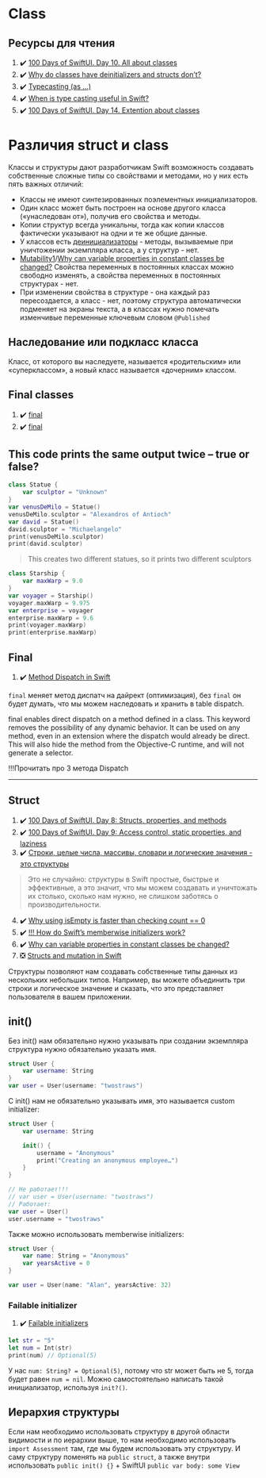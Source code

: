 # Class

## Ресурсы для чтения

1. :heavy_check_mark: [100 Days of SwiftUI. Day 10. All about classes](https://www.hackingwithswift.com/100/swiftui/10)
2. :heavy_check_mark: [Why do classes have deinitializers and structs don’t?](https://www.hackingwithswift.com/quick-start/understanding-swift/why-do-classes-have-deinitializers-and-structs-dont)
3. :heavy_check_mark: [Typecasting (as ...)](https://www.hackingwithswift.com/sixty/10/10/typecasting)
4. :heavy_check_mark: [When is type casting useful in Swift?](https://www.hackingwithswift.com/quick-start/understanding-swift/when-is-type-casting-useful-in-swift)
5. :heavy_check_mark: [100 Days of SwiftUI. Day 14. Extention about classes](https://www.hackingwithswift.com/read/0/16/classes)

# Различия struct и class

Классы и структуры дают разработчикам Swift возможность создавать собственные сложные типы со свойствами и методами, но у них есть пять важных отличий:

* Классы не имеют синтезированных поэлементных инициализаторов.
* Один класс может быть построен на основе другого класса («унаследован от»), получив его свойства и методы.
* Копии структур всегда уникальны, тогда как копии классов фактически указывают на одни и те же общие данные.
* У классов есть [деинициализаторы](https://www.youtube.com/watch?v=G7jBlu3-yYo&ab_channel=%D0%A2%D0%9E%D0%9F%D0%9B%D0%95%D0%A1) - методы, вызываемые при уничтожении экземпляра класса, а у структур - нет.
* [Mutability1](https://www.hackingwithswift.com/sixty/8/7/mutability)/[Why can variable properties in constant classes be changed?](https://www.hackingwithswift.com/quick-start/understanding-swift/why-can-variable-properties-in-constant-classes-be-changed) Свойства переменных в постоянных классах можно свободно изменять, а свойства переменных в постоянных структурах - нет.
* При изменении свойства в структуре - она каждый раз пересоздается, а класс - нет, поэтому структура автоматически подменяет на экраны текста, а в классах нужно помечать изменчивые переменные ключевым словом `@Published`

## Наследование или подкласс класса

Класс, от которого вы наследуете, называется «родительским» или «суперклассом», а новый класс называется «дочерним» классом.

## Final classes

1. :heavy_check_mark: [final](https://www.hackingwithswift.com/sixty/8/4/final-classes)
2. :heavy_check_mark: [final](https://www.hackingwithswift.com/sixty/8/4/final-classes)

## This code prints the same output twice – true or false?

```swift
class Statue {
    var sculptor = "Unknown"
}
var venusDeMilo = Statue()
venusDeMilo.sculptor = "Alexandros of Antioch"
var david = Statue()
david.sculptor = "Michaelangelo"
print(venusDeMilo.sculptor)
print(david.sculptor)
```
>  This creates two different statues, so it prints two different sculptors

```swift
class Starship {
	var maxWarp = 9.0
}
var voyager = Starship()
voyager.maxWarp = 9.975
var enterprise = voyager
enterprise.maxWarp = 9.6
print(voyager.maxWarp)
print(enterprise.maxWarp)
```

## Final

1. :heavy_check_mark: [Method Dispatch in Swift](https://www.rightpoint.com/rplabs/switch-method-dispatch-table)

`final` меняет метод диспатч на дайрект (оптимизация), без `final` он будет думать, что мы можем наследовать и хранить в table dispatch.

final enables direct dispatch on a method defined in a class. This keyword removes the possibility of any dynamic behavior. It can be used on any method, even in an extension where the dispatch would already be direct. This will also hide the method from the Objective-C runtime, and will not generate a selector.

!!!Прочитать про 3 метода Dispatch

---

## Struct

1. :heavy_check_mark: [100 Days of SwiftUI. Day 8: Structs, properties, and methods](https://www.hackingwithswift.com/100/swiftui/8)
2. :heavy_check_mark: [100 Days of SwiftUI. Day 9: Access control, static properties, and laziness](https://www.hackingwithswift.com/100/swiftui/9)
3. :heavy_check_mark: [Строки, целые числа, массивы, словари и логические значения - это структуры](https://www.hackingwithswift.com/quick-start/understanding-swift/why-are-strings-structs-in-swift)
> Это не случайно: структуры в Swift простые, быстрые и эффективные, а это значит, что мы можем создавать и уничтожать их столько, сколько нам нужно, не слишком заботясь о производительности.
4. :heavy_check_mark: [Why using isEmpty is faster than checking count == 0](https://www.hackingwithswift.com/articles/181/why-using-isempty-is-faster-than-checking-count-0)
5. :heavy_check_mark: [!!! How do Swift’s memberwise initializers work?](https://www.hackingwithswift.com/quick-start/understanding-swift/how-do-swifts-memberwise-initializers-work)
6. :heavy_check_mark: [Why can variable properties in constant classes be changed?](https://www.hackingwithswift.com/quick-start/understanding-swift/why-can-variable-properties-in-constant-classes-be-changed)
7. :negative_squared_cross_mark: [Structs and mutation in Swift](https://chris.eidhof.nl/post/structs-and-mutation-in-swift/)

Структуры позволяют нам создавать собственные типы данных из нескольких небольших типов. Например, вы можете объединить три строки и логическое значение и сказать, что это представляет пользователя в вашем приложении.

## init()

Без init() нам обязательно нужно указывать при создании экземпляра структура нужно обязательно указать имя.

```swift
struct User {
    var username: String
}
var user = User(username: "twostraws")
```

С init() нам не обязательно указывать имя, это называется custom initializer:

```swift
struct User {
    var username: String

    init() {
        username = "Anonymous"
        print("Creating an anonymous employee…")
    }
}

// Не работает!!!
// var user = User(username: "twostraws")
// Работает:
var user = User()
user.username = "twostraws"
```

Также можно использовать memberwise initializers:

```swift
struct User {
    var name: String = "Anonymous"
    var yearsActive = 0
}

var user = User(name: "Alan", yearsActive: 32)
```

### Failable initializer

1. :heavy_check_mark: [Failable initializers](https://www.hackingwithswift.com/sixty/10/9/failable-initializers)
```swift
let str = "5"
let num = Int(str)
print(num) // Optional(5)
```

У нас `num: String? = Optional(5)`, потому что str может быть не 5, тогда будет равен `num = nil`. Можно самостоятельно написать такой инициализатор, используя `init?()`.

## Иерархия структуры

Если нам необходимо использовать структуру в другой области видимости и по иерархии выше, то нам необходимо использовать `import Assessment` там, где мы будем использовать эту структуру. 
И саму структуру поменять на `public struct`, а также внутри использовать `public init() {}` + SwiftUI `public var body: some View`
